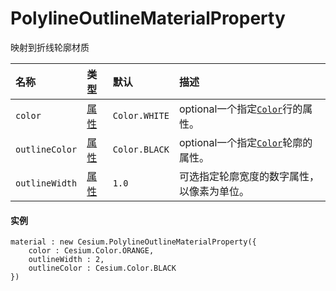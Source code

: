 # PolylineOutlineMaterialProperty

映射到折线轮廓材质

| 名称 | 类型 | 默认 | 描述 |
| :--- | :--- | :--- | :--- |
| `color` | [属性](https://cesiumjs.org/Cesium/Build/Documentation/Property.html) | `Color.WHITE` | optional一个指定[`Color`](https://cesiumjs.org/Cesium/Build/Documentation/Color.html)行的属性。 |
| `outlineColor` | [属性](https://cesiumjs.org/Cesium/Build/Documentation/Property.html) | `Color.BLACK` | optional一个指定[`Color`](https://cesiumjs.org/Cesium/Build/Documentation/Color.html)轮廓的属性。 |
| `outlineWidth` | [属性](https://cesiumjs.org/Cesium/Build/Documentation/Property.html) | `1.0` | 可选指定轮廓宽度的数字属性，以像素为单位。 |

#### 实例

```
material : new Cesium.PolylineOutlineMaterialProperty({
    color : Cesium.Color.ORANGE,
    outlineWidth : 2,
    outlineColor : Cesium.Color.BLACK
})
```




